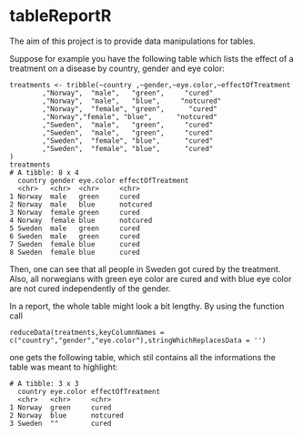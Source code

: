 # tableReportR

The aim of this project is to provide data manipulations for tables. 

Suppose for example you have the following table which lists the effect of a treatment on a disease by country, gender and eye color:

```
treatments <- tribble(~country ,~gender,~eye.color,~effectOfTreatment
        ,"Norway",  "male",   "green",     "cured"           
        ,"Norway",  "male",   "blue",     "notcured"         
        ,"Norway",  "female", "green",      "cured"            
        ,"Norway","female", "blue",      "notcured"         
        ,"Sweden",  "male",   "green",     "cured"            
        ,"Sweden",  "male",   "green",     "cured"            
        ,"Sweden",  "female", "blue",      "cured"            
        ,"Sweden",  "female", "blue",      "cured"            
)
treatments
# A tibble: 8 x 4
  country gender eye.color effectOfTreatment
  <chr>   <chr>  <chr>     <chr>            
1 Norway  male   green     cured            
2 Norway  male   blue      notcured         
3 Norway  female green     cured            
4 Norway  female blue      notcured         
5 Sweden  male   green     cured            
6 Sweden  male   green     cured            
7 Sweden  female blue      cured            
8 Sweden  female blue      cured            
```
Then, one can see that all people in Sweden got cured by the treatment. Also, all norwegians with green eye color are cured and with blue eye color are not cured independently of the gender. 

In a report, the whole table might look a bit lengthy. 
By using the function call 
```
reduceData(treatments,keyColumnNames = c("country","gender","eye.color"),stringWhichReplacesData = '')
```

one gets the following table, which stil contains all the informations the table was meant to highlight:

```
# A tibble: 3 x 3
  country eye.color effectOfTreatment
  <chr>   <chr>     <chr>            
1 Norway  green     cured            
2 Norway  blue      notcured         
3 Sweden  ""        cured            
```

